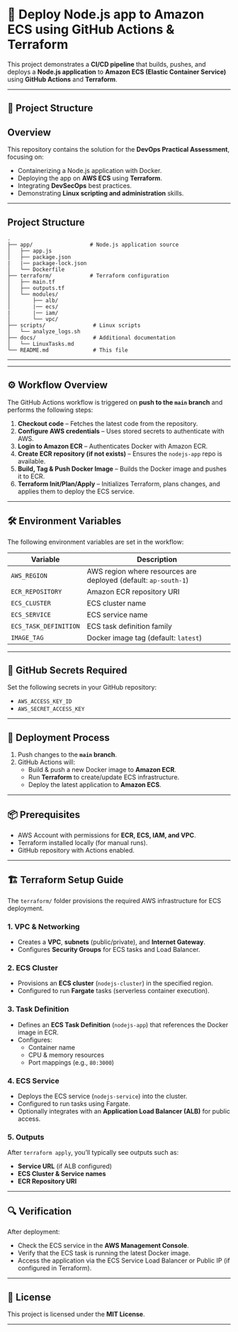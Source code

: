 # 🚀 Deploy Node.js app to Amazon ECS using GitHub Actions & Terraform

This project demonstrates a **CI/CD pipeline** that builds, pushes, and deploys a **Node.js application** to **Amazon ECS (Elastic Container Service)** using **GitHub Actions** and **Terraform**.

---

## 📂 Project Structure

## **Overview**
This repository contains the solution for the **DevOps Practical Assessment**, focusing on:
- Containerizing a Node.js application with Docker.
- Deploying the app on **AWS ECS** using **Terraform**.
- Integrating **DevSecOps** best practices.
- Demonstrating **Linux scripting and administration** skills.

---

## **Project Structure**
```
.
├── app/                  # Node.js application source
│   ├── app.js
│   ├── package.json
|   |── package-lock.json
│   └── Dockerfile
├── terraform/            # Terraform configuration
│   ├── main.tf
│   ├── outputs.tf
│   └── modules/
│       ├── alb/
│       |── ecs/
|       |── iam/
│       └── vpc/
├── scripts/               # Linux scripts
│   └── analyze_logs.sh
├── docs/                  # Additional documentation
│   └── LinuxTasks.md
└── README.md              # This file
```

---

---

## ⚙️ Workflow Overview

The GitHub Actions workflow is triggered on **push to the `main` branch** and performs the following steps:

1. **Checkout code** – Fetches the latest code from the repository.
2. **Configure AWS credentials** – Uses stored secrets to authenticate with AWS.
3. **Login to Amazon ECR** – Authenticates Docker with Amazon ECR.
4. **Create ECR repository (if not exists)** – Ensures the `nodejs-app` repo is available.
5. **Build, Tag & Push Docker Image** – Builds the Docker image and pushes it to ECR.
6. **Terraform Init/Plan/Apply** – Initializes Terraform, plans changes, and applies them to deploy the ECS service.

---

## 🛠️ Environment Variables

The following environment variables are set in the workflow:

| Variable              | Description |
|-----------------------|-------------|
| `AWS_REGION`          | AWS region where resources are deployed (default: `ap-south-1`) |
| `ECR_REPOSITORY`      | Amazon ECR repository URI |
| `ECS_CLUSTER`         | ECS cluster name |
| `ECS_SERVICE`         | ECS service name |
| `ECS_TASK_DEFINITION` | ECS task definition family |
| `IMAGE_TAG`           | Docker image tag (default: `latest`) |

---

## 🔑 GitHub Secrets Required

Set the following secrets in your GitHub repository:

- `AWS_ACCESS_KEY_ID`
- `AWS_SECRET_ACCESS_KEY`

---

## 🚀 Deployment Process

1. Push changes to the **`main` branch**.
2. GitHub Actions will:
   - Build & push a new Docker image to **Amazon ECR**.
   - Run **Terraform** to create/update ECS infrastructure.
   - Deploy the latest application to **Amazon ECS**.

---

## 📦 Prerequisites

- AWS Account with permissions for **ECR, ECS, IAM, and VPC**.
- Terraform installed locally (for manual runs).
- GitHub repository with Actions enabled.

---

## 🏗️ Terraform Setup Guide

The `terraform/` folder provisions the required AWS infrastructure for ECS deployment.

### 1. VPC & Networking
- Creates a **VPC**, **subnets** (public/private), and **Internet Gateway**.
- Configures **Security Groups** for ECS tasks and Load Balancer.

### 2. ECS Cluster
- Provisions an **ECS cluster** (`nodejs-cluster`) in the specified region.
- Configured to run **Fargate** tasks (serverless container execution).

### 3. Task Definition
- Defines an **ECS Task Definition** (`nodejs-app`) that references the Docker image in ECR.
- Configures:
  - Container name
  - CPU & memory resources
  - Port mappings (e.g., `80:3000`)

### 4. ECS Service
- Deploys the ECS service (`nodejs-service`) into the cluster.
- Configured to run tasks using Fargate.
- Optionally integrates with an **Application Load Balancer (ALB)** for public access.

### 5. Outputs
After `terraform apply`, you’ll typically see outputs such as:
- **Service URL** (if ALB configured)
- **ECS Cluster & Service names**
- **ECR Repository URI**

---

## 🔍 Verification

After deployment:

- Check the ECS service in the **AWS Management Console**.
- Verify that the ECS task is running the latest Docker image.
- Access the application via the ECS Service Load Balancer or Public IP (if configured in Terraform).

---

## 📜 License

This project is licensed under the **MIT License**.

---